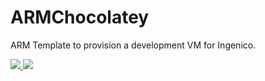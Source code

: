 # ARMChocolatey

ARM Template to provision a development VM for Ingenico.

<a href="https://portal.azure.com/#create/microsoft.template/uri/https%3A%2F%2Fraw.githubusercontent.com%2FKeiyan%2Fazure-quickstart-templates%2Fmaster%2FIngenicoDevTemplate%2FIngenicoDevTemplate%2Fazuredeploy.json" target="_blank">
    <img src="http://azuredeploy.net/deploybutton.png"/>
</a>
<a href="http://armviz.io/#/?load=https://raw.githubusercontent.com/Keiyan/Ingenico-Dev-Template/master/IngenicoDevTemplate/IngenicoDevTemplate/azuredeploy.json" target="_blank">
    <img src="http://armviz.io/visualizebutton.png"/>
</a>

